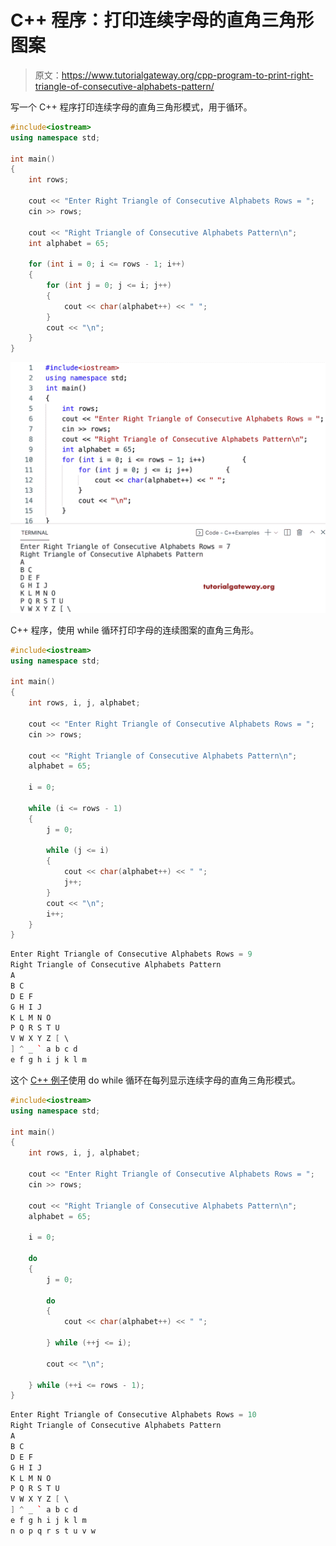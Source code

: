# C++ 程序：打印连续字母的直角三角形图案

> 原文：<https://www.tutorialgateway.org/cpp-program-to-print-right-triangle-of-consecutive-alphabets-pattern/>

写一个 C++ 程序打印连续字母的直角三角形模式，用于循环。

```cpp
#include<iostream>
using namespace std;

int main()
{
	int rows;

	cout << "Enter Right Triangle of Consecutive Alphabets Rows = ";
	cin >> rows;

	cout << "Right Triangle of Consecutive Alphabets Pattern\n";
	int alphabet = 65;

	for (int i = 0; i <= rows - 1; i++)
	{
		for (int j = 0; j <= i; j++)
		{
			cout << char(alphabet++) << " ";
		}
		cout << "\n";
	}
}
```

![C++ Program to Print Right Triangle of Consecutive Alphabets Pattern](img/9e39db8d65de308d3a9cadcf9b541d83.png)

C++ 程序，使用 while 循环打印字母的连续图案的直角三角形。

```cpp
#include<iostream>
using namespace std;

int main()
{
	int rows, i, j, alphabet;

	cout << "Enter Right Triangle of Consecutive Alphabets Rows = ";
	cin >> rows;

	cout << "Right Triangle of Consecutive Alphabets Pattern\n";
	alphabet = 65;

	i = 0;

	while (i <= rows - 1)
	{
		j = 0;

		while (j <= i)
		{
			cout << char(alphabet++) << " ";
			j++;
		}
		cout << "\n";
		i++;
	}
}
```

```cpp
Enter Right Triangle of Consecutive Alphabets Rows = 9
Right Triangle of Consecutive Alphabets Pattern
A 
B C 
D E F 
G H I J 
K L M N O 
P Q R S T U 
V W X Y Z [ \ 
] ^ _ ` a b c d 
e f g h i j k l m 
```

这个 [C++ 例子](https://www.tutorialgateway.org/cpp-programs/)使用 do while 循环在每列显示连续字母的直角三角形模式。

```cpp
#include<iostream>
using namespace std;

int main()
{
	int rows, i, j, alphabet;

	cout << "Enter Right Triangle of Consecutive Alphabets Rows = ";
	cin >> rows;

	cout << "Right Triangle of Consecutive Alphabets Pattern\n";
	alphabet = 65;

	i = 0;

	do
	{
		j = 0;

		do
		{
			cout << char(alphabet++) << " ";

		} while (++j <= i);

		cout << "\n";

	} while (++i <= rows - 1);
}
```

```cpp
Enter Right Triangle of Consecutive Alphabets Rows = 10
Right Triangle of Consecutive Alphabets Pattern
A 
B C 
D E F 
G H I J 
K L M N O 
P Q R S T U 
V W X Y Z [ \ 
] ^ _ ` a b c d 
e f g h i j k l m 
n o p q r s t u v w 
```